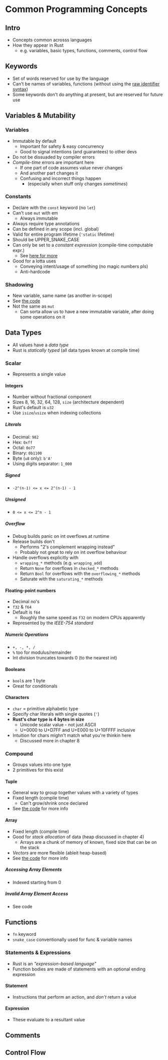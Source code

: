 # Common Programming Concepts
## Intro
- Concepts common acrosss languages
- How they appear in Rust
  - e.g. variables, basic types, functions, comments, control flow

## Keywords
- Set of words reserved for use by the language
- Can't be names of variables, functions (without using the [raw identifier syntax][raw-id-syntax])
- Some keywords don't do anything at present, but are reserved for future use

## Variables & Mutability
### Variables
- Immutable by default
  - Important for safety & easy concurrency
  - Good to signal intentions (and guarantees) to other devs
- Do not be dissuaded by compiler errors
- *Compile-time* errors are important here
  - If one part of code assumes value never changes
  - And another part changes it
  - Confusing and incorrect things happen
    - (especially when stuff only changes *sometimes*)

### Constants
- Declare with the `const` keyword (no `let`)
- Can't use `mut` with em
  - Always immutable
- Always require type annotations
- Can be defined in any scope (incl. global)
- Valid for entire program lifetime (`'static` lifetime)
- Should be UPPER_SNAKE_CASE
- Can only be set to a *constant expression* (compile-time computable expr.)
  - See [here for more][const-eval]
- Good for a lotta uses
  - Conveying intent/usage of something (no magic numbers pls)
  - Anti-hardcode

### Shadowing
- New variable, same name (as another in-scope)
- See [the code](./vars_and_mut/src/main.rs)
- Not the same as `mut`
  - Can sorta allow us to have a new immutable variable, after doing some operations on it

## Data Types
- All values have a *data type*
- Rust is *statically typed* (all data types known at compile time)

### Scalar
- Represents a single value

#### Integers
- Number without fractional component
- Sizes 8, 16, 32, 64, 128, `size` (architecture dependent)
- Rust's default is `u32`
- Use `isize`/`usize` when indexing collections

##### Literals
- Decimal: `982`
- Hex: `0xff`
- Octal: `0o77`
- Binary: `0b1100`
- Byte (`u8` only): `b'A'`
- Using digits separator: `1_000`

##### Signed
- `-2^(n-1) <= x <= 2^(n-1) - 1`

##### Unsigned
- `0 <= x <= 2^n - 1`

##### Overflow
- Debug builds panic on int overflows at runtime
- Release builds don't
  - Performs "2's complement wrapping instead"
  - Probably not great to rely on int overflow behaviour
- Handle overflows explicitly with
  - `wrapping_*` methods (e.g. `wrapping_add`)
  - Return `None` for overflows in `checked_*` methods
  - Return `Bool` for overflows with the `overflowing_*` methods
  - Saturate with the `saturating_*` methods

#### Floating-point numbers
- Decimal no's
- `f32` & `f64`
- Default is `f64`
  - Roughly the same speed as `f32` on modern CPUs apparently
- Represented by the *IEEE-754 standard*

##### Numeric Operations
- `+, -, *, /`
- `%` too for modulus/remainder
- Int division truncates towards 0 (to the nearest int)

#### Booleans
- `bool`s are 1 byte
- Great for conditionals

#### Characters
- `char` = primitive alphabetic type
- Specify char literals with single quotes (`'`)
- **Rust's char type is 4 bytes in size**
  - Unicode scalar value - not just ASCII
  - U+0000 to U+D7FF and U+E000 to U+10FFFF inclusive
- Intuition for chars mighn't match what you're thinkin here
  - Discussed more in chapter 8

### Compound
- Groups values into one type
- 2 primitives for this exist

#### Tuple
- General way to group together values with a variety of types
- Fixed length (compile time)
  - Can't grow/shrink once declared
- See [the code][vars-code] for more info

#### Array
- Fixed length (compile time)
- Good for *stack allocation* of data (heap discussed in chapter 4)
  - Arrays are a chunk of memory of known, fixed size that can be on the stack
- *Vectors* are more flexible (ableit heap-based)
- See [the code][vars-code] for more info

##### Accessing Array Elements
- Indexed starting from 0

##### Invalid Array Element Access
- See code

## Functions
- `fn` keyword
- `snake_case` conventionally used for func & variable names

### Statements & Expressions
- Rust is an *"expression-based language"*
- Function bodies are made of statements with an optional ending expression

#### Statement
- Instructions that perform an action, and *don't* return a value

#### Expression
- These evaluate to a resultant value

## Comments
## Control Flow

<!-- Links -->
[raw-id-syntax]: https://doc.rust-lang.org/book/appendix-01-keywords.html
[const-eval]: https://doc.rust-lang.org/reference/const_eval.html
[vars-code]: ./vars_and_mut/src/main.rs
